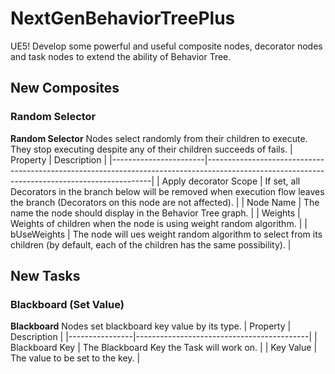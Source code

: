 # NextGenBehaviorTreePlus
UE5! Develop some powerful and useful composite nodes, decorator nodes and task nodes to extend the ability of Behavior Tree.

## New Composites
### Random Selector
**Random Selector** Nodes select randomly from their children to execute. They stop executing despite any of their children succeeds of fails.
| Property              | Description                                                                                                                                  |
|-----------------------|----------------------------------------------------------------------------------------------------------------------------------------------|
| Apply decorator Scope | If set, all Decorators in the branch below will be removed when execution flow leaves the branch (Decorators on this node are not affected). |
| Node Name             | The name the node should display in the Behavior Tree graph.                                                                                 |
| Weights               | Weights of children when the node is using weight random algorithm.                                                                          |
| bUseWeights           | The node will ues weight random algorithm to select from its children (by default, each of the children has the same possibility).           |

## New Tasks
### Blackboard (Set Value)
**Blackboard** Nodes set blackboard key value by its type.
| Property       | Description                               |
|----------------|-------------------------------------------|
| Blackboard Key | The Blackboard Key the Task will work on. |
| Key Value      | The value to be set to the key.           |
